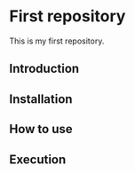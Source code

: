 # First repository
This is my first repository.

## Introduction

## Installation

## How to use

## Execution

